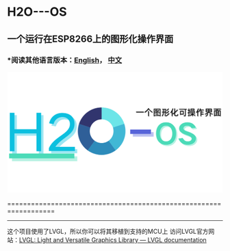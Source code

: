 ﻿# H2O---OS
## 一个运行在ESP8266上的图形化操作界面
### *阅读其他语言版本：[English](READMe.md)， [中文](README-zh.md)

![logo_zh](H2O-LOGO_zh.png)

==================================================================
***
这个项目使用了LVGL，所以你可以将其移植到支持的MCU上
访问LVGL官方网站：[LVGL: Light and Versatile Graphics Library — LVGL documentation](https://docs.lvgl.io/master/)

